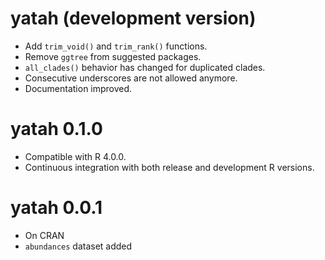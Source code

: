 # yatah (development version)

* Add `trim_void()` and `trim_rank()` functions.
* Remove `ggtree` from suggested packages.
* `all_clades()` behavior has changed for duplicated clades.
* Consecutive underscores are not allowed anymore.
* Documentation improved.

# yatah 0.1.0

* Compatible with R 4.0.0.
* Continuous integration with both release and development R versions.

# yatah 0.0.1

* On CRAN
* `abundances` dataset added 

